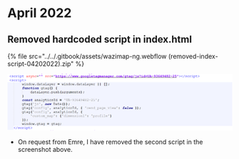 # April 2022

## Removed hardcoded script in index.html

{% file src="../../.gitbook/assets/wazimap-ng.webflow (removed-index-script-04202022).zip" %}

![](<../../.gitbook/assets/image (63).png>)

* On request from Emre, I have removed the second script in the screenshot above.
